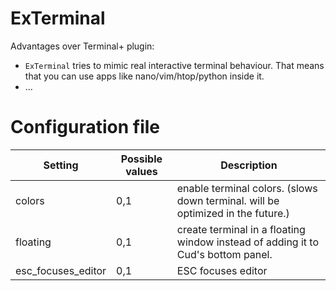 # ExTerminal

Advantages over Terminal+ plugin:
 - `ExTerminal` tries to mimic real interactive terminal behaviour.
 That means that you can use apps like nano/vim/htop/python inside it.
 - ...

# Configuration file

Setting               | Possible values            | Description
----------------------|----------------------------|----------------------------
colors                | 0,1                        | enable terminal colors. (slows down terminal. will be optimized in the future.)
floating              | 0,1                        | create terminal in a floating window instead of adding it to Cud's bottom panel.
esc_focuses_editor    | 0,1                        | ESC focuses editor
